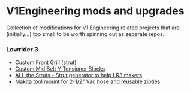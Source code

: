 # V1Engineering mods and upgrades
Collection of modifications for V1 Engineering related projects that are (initially...) too small to be worth spinning out as separate repos.

### Lowrider 3
- [Custom Front Grill (strut)](lowrider3/front-grill-strut/README.md)<br/>
- [Custom Mid Belt Y Tensioner Blocks](lowrider3/y-tension-blocks/README.md)<br/>
- [ALL the Struts - Strut generator to help LR3 makers](lowrider3/strut-plate-variable/README.md)<br/>
- [Makita tool mount for 2-1/2" Vac hose and reusable zipties](lowrider3/makita-tool-mount/README.md)<br/>
